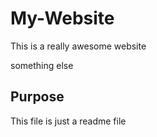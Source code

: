 # My-Website

This is a really awesome website

something else


## Purpose
This file is just a readme file
